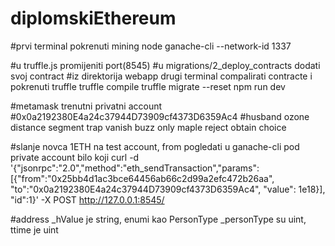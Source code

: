# diplomskiEthereum

#prvi terminal pokrenuti mining node
ganache-cli --network-id 1337


#u truffle.js promijeniti port(8545)
#u migrations/2_deploy_contracts dodati svoj contract
#iz direktorija webapp drugi terminal compalirati contracte i pokrenuti truffle
truffle compile
truffle migrate --reset
npm run dev


#metamask trenutni privatni account
#0x0a2192380E4a24c37944D73909cf4373D6359Ac4
#husband ozone distance segment trap vanish buzz only maple reject obtain choice

#slanje novca 1ETH na test account, from pogledati u ganache-cli pod private account bilo koji
curl -d '{"jsonrpc":"2.0","method":"eth_sendTransaction","params": [{"from":"0x25bb4d1ac3bce64456ab66c2d99a2efc472b26aa", "to":"0x0a2192380E4a24c37944D73909cf4373D6359Ac4", "value": 1e18}], "id":1}' -X POST http://127.0.0.1:8545/


#address _hValue je string, enumi kao PersonType _personType su uint, ttime je uint




